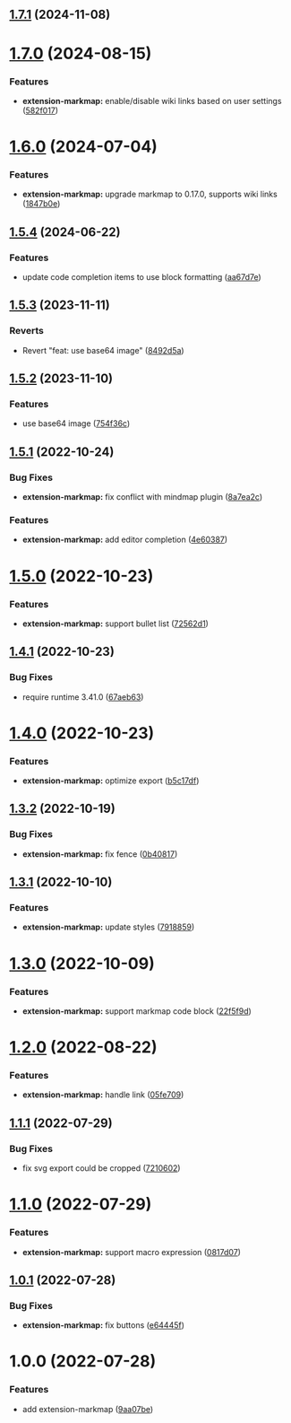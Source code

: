 ## [1.7.1](https://github.com/purocean/yank-note-extension/compare/extension-markmap-1.7.0...extension-markmap-1.7.1) (2024-11-08)



# [1.7.0](https://github.com/purocean/yank-note-extension/compare/extension-markmap-1.6.0...extension-markmap-1.7.0) (2024-08-15)


### Features

* **extension-markmap:** enable/disable wiki links based on user settings ([582f017](https://github.com/purocean/yank-note-extension/commit/582f01768184914bf877d16a53a93de45647939e))



# [1.6.0](https://github.com/purocean/yank-note-extension/compare/extension-markmap-1.5.4...extension-markmap-1.6.0) (2024-07-04)


### Features

* **extension-markmap:** upgrade markmap to 0.17.0, supports wiki links ([1847b0e](https://github.com/purocean/yank-note-extension/commit/1847b0e52320a88e9e2e700738bf570e5cfcdab7))



## [1.5.4](https://github.com/purocean/yank-note-extension/compare/extension-markmap-1.5.3...extension-markmap-1.5.4) (2024-06-22)


### Features

* update code completion items to use block formatting ([aa67d7e](https://github.com/purocean/yank-note-extension/commit/aa67d7ea480f7845cc73fffd3fc92708c7bf3c45))



## [1.5.3](https://github.com/purocean/yank-note-extension/compare/extension-markmap-1.5.2...extension-markmap-1.5.3) (2023-11-11)


### Reverts

* Revert "feat: use base64 image" ([8492d5a](https://github.com/purocean/yank-note-extension/commit/8492d5a0c1c84991d56b06f9176632f8406d1e26))



## [1.5.2](https://github.com/purocean/yank-note-extension/compare/extension-markmap-1.5.1...extension-markmap-1.5.2) (2023-11-10)


### Features

* use base64 image ([754f36c](https://github.com/purocean/yank-note-extension/commit/754f36c8da832dadff392c1df9bd79b7921acfe0))



## [1.5.1](https://github.com/purocean/yank-note-extension/compare/extension-markmap-1.5.0...extension-markmap-1.5.1) (2022-10-24)


### Bug Fixes

* **extension-markmap:** fix conflict with mindmap plugin ([8a7ea2c](https://github.com/purocean/yank-note-extension/commit/8a7ea2ca987aacac7748afbaa32b9a360c9db2c1))


### Features

* **extension-markmap:** add editor completion ([4e60387](https://github.com/purocean/yank-note-extension/commit/4e6038783aa911d802257b8344928227de1bc794))



# [1.5.0](https://github.com/purocean/yank-note-extension/compare/extension-markmap-1.4.1...extension-markmap-1.5.0) (2022-10-23)


### Features

* **extension-markmap:** support bullet list ([72562d1](https://github.com/purocean/yank-note-extension/commit/72562d17af9a8890929db7ddea86f40492081390))



## [1.4.1](https://github.com/purocean/yank-note-extension/compare/extension-markmap-1.4.0...extension-markmap-1.4.1) (2022-10-23)


### Bug Fixes

* require runtime 3.41.0 ([67aeb63](https://github.com/purocean/yank-note-extension/commit/67aeb63fe3776f2bd436442b1fb0441f65f1faa5))



# [1.4.0](https://github.com/purocean/yank-note-extension/compare/extension-markmap-1.3.2...extension-markmap-1.4.0) (2022-10-23)


### Features

* **extension-markmap:** optimize export ([b5c17df](https://github.com/purocean/yank-note-extension/commit/b5c17dffa06a9af12ae52e38acd8c8c49f226358))



## [1.3.2](https://github.com/purocean/yank-note-extension/compare/extension-markmap-1.3.1...extension-markmap-1.3.2) (2022-10-19)


### Bug Fixes

* **extension-markmap:** fix fence ([0b40817](https://github.com/purocean/yank-note-extension/commit/0b40817ab3d7ee5614ca40875078d67a40e66d5a))



## [1.3.1](https://github.com/purocean/yank-note-extension/compare/extension-markmap-1.3.0...extension-markmap-1.3.1) (2022-10-10)


### Features

* **extension-markmap:** update styles ([7918859](https://github.com/purocean/yank-note-extension/commit/7918859dbe5557d8e063d8928e3b71836e17ab81))



# [1.3.0](https://github.com/purocean/yank-note-extension/compare/extension-markmap-1.2.0...extension-markmap-1.3.0) (2022-10-09)


### Features

* **extension-markmap:** support markmap code block ([22f5f9d](https://github.com/purocean/yank-note-extension/commit/22f5f9d786c5b322f63770123b747947fb914190))



# [1.2.0](https://github.com/purocean/yank-note-extension/compare/extension-markmap-1.1.1...extension-markmap-1.2.0) (2022-08-22)


### Features

* **extension-markmap:** handle link ([05fe709](https://github.com/purocean/yank-note-extension/commit/05fe7096b7de935756dad4f4f67bc20f5f83ba9a))



## [1.1.1](https://github.com/purocean/yank-note-extension/compare/extension-markmap-1.1.0...extension-markmap-1.1.1) (2022-07-29)


### Bug Fixes

* fix svg export could be cropped ([7210602](https://github.com/purocean/yank-note-extension/commit/7210602ad85aae9c26bd1598c4cd07fb9579ff6a))



# [1.1.0](https://github.com/purocean/yank-note-extension/compare/extension-markmap-1.0.1...extension-markmap-1.1.0) (2022-07-29)


### Features

* **extension-markmap:** support macro expression ([0817d07](https://github.com/purocean/yank-note-extension/commit/0817d076f45a653d97ddd03f080de61a3fb406e8))



## [1.0.1](https://github.com/purocean/yank-note-extension/compare/extension-markmap-1.0.0...extension-markmap-1.0.1) (2022-07-28)


### Bug Fixes

* **extension-markmap:** fix buttons ([e64445f](https://github.com/purocean/yank-note-extension/commit/e64445fce1607c56559d953d0b99919f4728b2a5))



# 1.0.0 (2022-07-28)


### Features

* add extension-markmap ([9aa07be](https://github.com/purocean/yank-note-extension/commit/9aa07be4e8e78a75f779fab99c8bca6d1e206a22))



